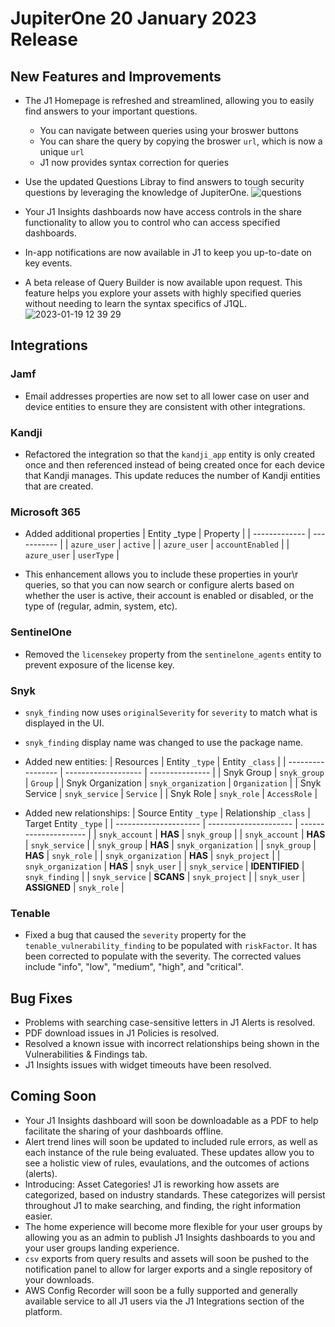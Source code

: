 # JupiterOne  20 January 2023 Release

## New Features and Improvements
- The J1 Homepage is refreshed and streamlined, allowing you to easily find answers to your important questions. 
  - You can navigate between queries using your broswer buttons
  - You can share the query by copying the broswer `url`, which is now a unique `url`
  - J1 now provides syntax correction for queries

- Use the updated Questions Libray to find answers to tough security questions by leveraging the knowledge of JupiterOne. 
![questions](https://user-images.githubusercontent.com/112508192/213535414-75056bf0-8f0c-443f-900f-339c3fb27521.gif)
- Your J1 Insights dashboards now have access controls in the share functionality to allow you to control who can access specified dashboards. 
- In-app notifications are now available in J1 to keep you up-to-date on key events. 
- A beta release of Query Builder is now available upon request. This feature helps you explore your assets with highly specified queries without needing to learn the syntax specifics of J1QL.  
![2023-01-19 12 39 29](https://user-images.githubusercontent.com/112508192/213540898-12c5e1b5-5c96-40e3-922c-c2c206b0ed9b.gif)



## Integrations
### Jamf
  - Email addresses properties are now set to all lower case on user and device entities to ensure they are consistent with other integrations.

### Kandji
  - Refactored the integration so that the `kandji_app` entity is only created once and then referenced instead of being created once for each device that Kandji manages. This update reduces the number of Kandji entities that are created. 

### Microsoft 365
  - Added additional properties 
    | Entity _type | Property |
    | ------------- | ----------- |
    | `azure_user` | `active` |
    | `azure_user` | `accountEnabled` |
    | `azure_user` | `userType` |

  - This enhancement allows you to include these properties in your\r queries, so that you can now search or configure alerts based on whether the user is active, their account is enabled or disabled, or the type of  (regular, admin, system, etc).

### SentinelOne
  - Removed the `licensekey` property from the `sentinelone_agents` entity to prevent exposure of the license key.

### Snyk
  - `snyk_finding` now uses `originalSeverity` for `severity` to match what is displayed in the UI.
  - `snyk_finding` display name was changed to use the package name.
  - Added new entities:
    | Resources         | Entity `_type`      | Entity `_class` |
    | ----------------- | ------------------- | --------------- |
    | Snyk Group        | `snyk_group`        | `Group`         |
    | Snyk Organization | `snyk_organization` | `Organization`  |
    | Snyk Service      | `snyk_service`      | `Service`       |
    | Snyk Role         | `snyk_role`         | `AccessRole`    |

  - Added new relationships:
    | Source Entity `_type` | Relationship `_class` | Target Entity `_type` |
    | --------------------- | --------------------- | --------------------- |
    | `snyk_account`        | **HAS**               | `snyk_group`          |
    | `snyk_account`        | **HAS**               | `snyk_service`        |
    | `snyk_group`          | **HAS**               | `snyk_organization`   |
    | `snyk_group`          | **HAS**               | `snyk_role`           |
    | `snyk_organization`   | **HAS**               | `snyk_project`        |
    | `snyk_organization`   | **HAS**               | `snyk_user`           |
    | `snyk_service`        | **IDENTIFIED**        | `snyk_finding`        |
    | `snyk_service`        | **SCANS**             | `snyk_project`        |
    | `snyk_user`           | **ASSIGNED**          | `snyk_role`           |

### Tenable
  - Fixed a bug that caused the `severity` property for the `tenable_vulnerability_finding` to be populated with `riskFactor`. It has been corrected to populate with the severity. The corrected values include "info", "low", "medium", "high", and "critical".


## Bug Fixes
-   Problems with searching case-sensitive letters in J1 Alerts is resolved. 
-   PDF download issues in J1 Policies is resolved. 
-   Resolved a known issue with incorrect relationships being shown in the Vulnerabilities & Findings tab.
-   J1 Insights issues with widget timeouts have been resolved.

## Coming Soon

- Your J1 Insights dashboard will soon be downloadable as a PDF to help facilitate the sharing of your dashboards offline. 
- Alert trend lines will soon be updated to included rule errors, as well as each instance of the rule being evaluated. These updates allow you to see a holistic view of rules, evaulations, and the outcomes of actions (alerts). 
- Introducing: Asset Categories! J1 is reworking how assets are categorized, based on industry standards. These categorizes will persist throughout J1 to make searching, and finding, the right information easier. 
- The home experience will become more flexible for your user groups by allowing you as an admin to publish J1 Insights dashboards to you and your user groups landing experience. 
- `csv` exports from query results and assets will soon be pushed to the notification panel to allow for larger exports and a single repository of your downloads. 
- AWS Config Recorder will soon be a fully supported and generally available service to all J1 users via the J1 Integrations section of the platform.
